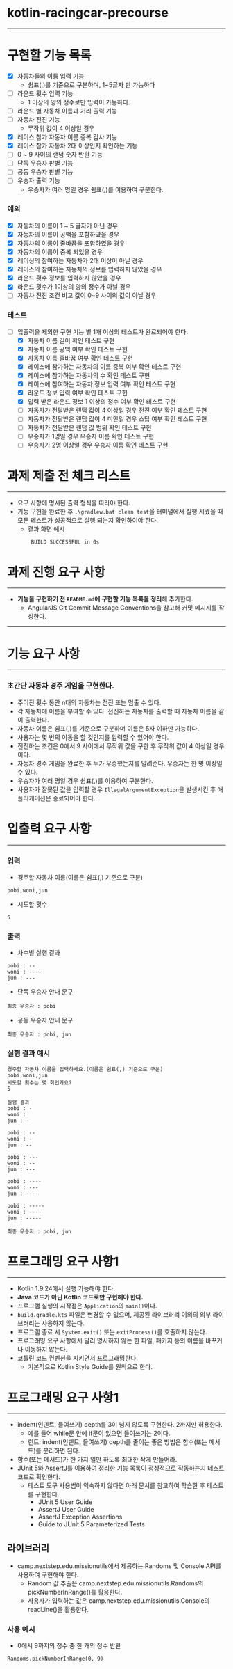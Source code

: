 # kotlin-racingcar-precourse

***

# 구현할 기능 목록

- [x] 자동차들의 이름 입력 기능
    - 쉼표(,)를 기준으로 구분하며, 1~5글자 만 가능하다
- [ ] 라운드 횟수 입력 기능
    - 1 이상의 양의 정수로만 입력이 가능하다.
- [ ] 라운드 별 자동차 이름과 거리 출력 기능
- [ ] 자동차 전진 기능
    - 무작위 값이 4 이상일 경우
- [x] 레이스 참가 자동차 이름 중복 검사 기능
- [x] 레이스 참가 자동차 2대 이상인지 확인하는 기능
- [ ] 0 ~ 9 사이의 랜덤 숫자 반환 기능
- [ ] 단독 우승자 판별 기능
- [ ] 공동 우승자 판별 기능
- [ ] 우승자 출력 기능
    - 우승자가 여러 명일 경우 쉼표(,)를 이용하여 구분한다.

### 예외

- [x] 자동차의 이름이 1 ~ 5 글자가 아닌 경우
- [x] 자동차의 이름이 공백을 포함하였을 경우
- [x] 자동차의 이름이 줄바꿈을 포함하였을 경우
- [x] 자동차의 이름이 중복 되었을 경우
- [x] 레이싱의 참여하는 자동차가 2대 이상이 아닐 경우
- [x] 레이스의 참여하는 자동차의 정보를 입력하지 않았을 경우
- [x] 라운드 횟수 정보를 입력하지 않았을 경우
- [x] 라운드 횟수가 1이상의 양의 정수가 아닐 경우
- [ ] 자동차 전진 조건 비교 값이 0~9 사이의 값이 아닐 경우

### 테스트

- [ ] 입출력을 제외한 구현 기능 별 1개 이상의 테스트가 완료되어야 한다.
    - [x] 자동차 이름 길이 확인 테스트 구현
    - [x] 자동차 이름 공백 여부 확인 테스트 구현
    - [x] 자동차 이름 줄바꿈 여부 확인 테스트 구현
    - [x] 레이스에 참가하는 자동차의 이름 중복 여부 확인 테스트 구현
    - [x] 레이스에 참가하는 자동차의 수 확인 테스트 구현
    - [x] 레이스에 참여하는 자동차 정보 입력 여부 확인 테스트 구현
    - [x] 라운드 정보 입력 여부 확인 테스트 구현
    - [x] 입력 받은 라운드 정보 1 이상의 정수 여부 확인 테스트 구현
    - [ ] 자동차가 전달받은 랜덤 값이 4 이상일 경우 전진 여부 확인 테스트 구현
    - [ ] 자동차가 전달받은 랜덤 값이 4 미안일 경우 스탑 여부 확인 테스트 구현
    - [ ] 자동차가 전달받은 랜덤 값 범위 확인 테스트 구현
    - [ ] 우승자가 1명일 경우 우승자 이름 확인 테스트 구현
    - [ ] 우승자가 2명 이상일 경우 우승자 이름 확인 테스트 구현

# 과제 제출 전 체크 리스트

***

- 요구 사항에 명시된 출력 형식을 따라야 한다.
- 기능 구현을 완료한 후 `.\gradlew.bat clean test`을 터미널에서 실행 시켰을 때 모든 테스트가 성공적으로 실행 되는지 확인하여야 한다.
    - 결과 화면 예시
      ```
       BUILD SUCCESSFUL in 0s
      ```

# 과제 진행 요구 사항

***

- **기능을 구현하기 전 `README.md`에 구현할 기능 목록을 정리**해 추가한다.
    - AngularJS Git Commit Message Conventions을 참고해 커밋 메시지를 작성한다.

***

# 기능 요구 사항

***

### 초간단 자동차 경주 게임을 구현한다.

- 주어진 횟수 동안 n대의 자동차는 전진 또는 멈출 수 있다.
- 각 자동차에 이름을 부여할 수 있다. 전진하는 자동차를 출력할 때 자동차 이름을 같이 출력한다.
- 자동차 이름은 쉼표(,)를 기준으로 구분하며 이름은 5자 이하만 가능하다.
- 사용자는 몇 번의 이동을 할 것인지를 입력할 수 있어야 한다.
- 전진하는 조건은 0에서 9 사이에서 무작위 값을 구한 후 무작위 값이 4 이상일 경우이다.
- 자동차 경주 게임을 완료한 후 누가 우승했는지를 알려준다. 우승자는 한 명 이상일 수 있다.
- 우승자가 여러 명일 경우 쉼표(,)를 이용하여 구분한다.
- 사용자가 잘못된 값을 입력할 경우 `IllegalArgumentException`을 발생시킨 후 애플리케이션은 종료되어야 한다.

# 입출력 요구 사항

***

### **입력**

- 경주할 자동차 이름(이름은 쉼표(,) 기준으로 구분)

```
pobi,woni,jun
```

- 시도할 횟수

```
5
```

### **출력**

- 차수별 실행 결과

```
pobi : --
woni : ----
jun : ---
```

- 단독 우승자 안내 문구

```
최종 우승자 : pobi
```

- 공동 우승자 안내 문구

```
최종 우승자 : pobi, jun
```

### 실행 결과 예시

```
경주할 자동차 이름을 입력하세요.(이름은 쉼표(,) 기준으로 구분)
pobi,woni,jun
시도할 횟수는 몇 회인가요?
5

실행 결과
pobi : -
woni :
jun : -

pobi : --
woni : -
jun : --

pobi : ---
woni : --
jun : ---

pobi : ----
woni : ---
jun : ----

pobi : -----
woni : ----
jun : -----

최종 우승자 : pobi, jun
```

# 프로그래밍 요구 사항1

***

- Kotlin 1.9.24에서 실행 가능해야 한다.
- **Java 코드가 아닌 Kotlin 코드로만 구현해야 한다.**
- 프로그램 실행의 시작점은 `Application`의 `main()`이다.
- `build.gradle.kts` 파일은 변경할 수 없으며, 제공된 라이브러리 이외의 외부 라이브러리는 사용하지 않는다.
- 프로그램 종료 시 `System.exit()` 또는 `exitProcess()`를 호출하지 않는다.
- 프로그래밍 요구 사항에서 달리 명시하지 않는 한 파일, 패키지 등의 이름을 바꾸거나 이동하지 않는다.
- 코틀린 코드 컨벤션을 지키면서 프로그래밍한다.
    - 기본적으로 Kotlin Style Guide를 원칙으로 한다.

# 프로그래밍 요구 사항1

***

- indent(인덴트, 들여쓰기) depth를 3이 넘지 않도록 구현한다. 2까지만 허용한다.
    - 예를 들어 while문 안에 if문이 있으면 들여쓰기는 2이다.
    - 힌트: indent(인덴트, 들여쓰기) depth를 줄이는 좋은 방법은 함수(또는 메서드)를 분리하면 된다.
- 함수(또는 메서드)가 한 가지 일만 하도록 최대한 작게 만들어라.
- JUnit 5와 AssertJ를 이용하여 정리한 기능 목록이 정상적으로 작동하는지 테스트 코드로 확인한다.
    - 테스트 도구 사용법이 익숙하지 않다면 아래 문서를 참고하여 학습한 후 테스트를 구현한다.
        - JUnit 5 User Guide
        - AssertJ User Guide
        - AssertJ Exception Assertions
        - Guide to JUnit 5 Parameterized Tests

## 라이브러리

- camp.nextstep.edu.missionutils에서 제공하는 Randoms 및 Console API를 사용하여 구현해야 한다.
    - Random 값 추출은 camp.nextstep.edu.missionutils.Randoms의 pickNumberInRange()를 활용한다.
    - 사용자가 입력하는 값은 camp.nextstep.edu.missionutils.Console의 readLine()을 활용한다.

### 사용 예시

- 0에서 9까지의 정수 중 한 개의 정수 반환

```
Randoms.pickNumberInRange(0, 9)
```